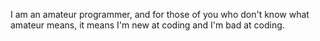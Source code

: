 I am an amateur programmer, and for those of you who don't know what amateur means, it means I'm new at coding and I'm bad at coding.

<!---
Bossofchibi/Bossofchibi is a ✨ special ✨ repository because its `README.md` (this file) appears on your GitHub profile.
You can click the Preview link to take a look at your changes.
--->
